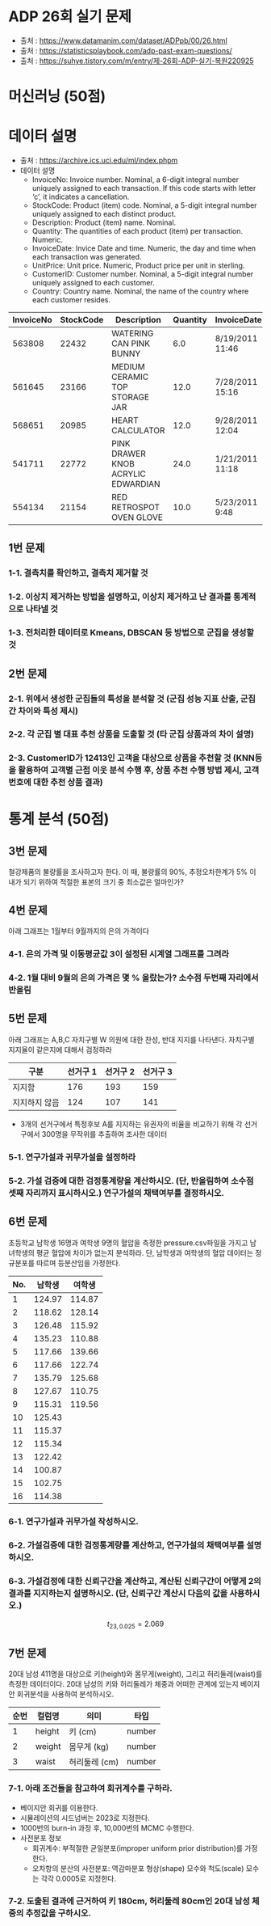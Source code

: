 # ADP 26회 실기 문제

- 출처 : <https://www.datamanim.com/dataset/ADPpb/00/26.html>
- 출처 : <https://statisticsplaybook.com/adp-past-exam-questions/>
- 출처 : <https://suhye.tistory.com/m/entry/제-26회-ADP-실기-복원220925>

# 머신러닝 (50점)

# 데이터 설명

- 출처 : <https://archive.ics.uci.edu/ml/index.phpm>
- 데이터 설명
    - InvoiceNo: Invoice number. Nominal, a 6-digit integral number uniquely assigned to each transaction. If this code starts with letter ‘c’, it indicates a cancellation.
    - StockCode: Product (item) code. Nominal, a 5-digit integral number uniquely assigned to each distinct product.
    - Description: Product (item) name. Nominal.
    - Quantity: The quantities of each product (item) per transaction. Numeric.
    - InvoiceDate: Invice Date and time. Numeric, the day and time when each transaction was generated.
    - UnitPrice: Unit price. Numeric, Product price per unit in sterling.
    - CustomerID: Customer number. Nominal, a 5-digit integral number uniquely assigned to each customer.
    - Country: Country name. Nominal, the name of the country where each customer resides.

| InvoiceNo | StockCode | Description                        | Quantity | InvoiceDate       | UnitPrice | CustomerID | Country     |
|-----------|-----------|------------------------------------|----------|-----------------|-----------|------------|------------|
| 563808    | 22432     | WATERING CAN PINK BUNNY            | 6.0      | 8/19/2011 11:46 | 1.95      | 12626.0    | Germany    |
| 561645    | 23166     | MEDIUM CERAMIC TOP STORAGE JAR     | 12.0     | 7/28/2011 15:16 | 1.25      | 14911.0    | EIRE       |
| 568651    | 20985     | HEART CALCULATOR                   | 12.0     | 9/28/2011 12:04 | 1.25      | 12362.0    | Belgium    |
| 541711    | 22772     | PINK DRAWER KNOB ACRYLIC EDWARDIAN | 24.0     | 1/21/2011 11:18 | 1.25      | 14646.0    | Netherlands|
| 554134    | 21154     | RED RETROSPOT OVEN GLOVE           | 10.0     | 5/23/2011 9:48  | 1.25      | 12583.0    | France     |

## 1번 문제
### 1-1. 결측치를 확인하고, 결측치 제거할 것
### 1-2. 이상치 제거하는 방법을 설명하고, 이상치 제거하고 난 결과를 통계적으로 나타낼 것
### 1-3. 전처리한 데이터로 Kmeans, DBSCAN 등 방법으로 군집을 생성할 것

## 2번 문제
### 2-1. 위에서 생성한 군집들의 특성을 분석할 것 (군집 성능 지표 산출, 군집간 차이와 특성 제시)
### 2-2. 각 군집 별 대표 추천 상품을 도출할 것 (타 군집 상품과의 차이 설명)
### 2-3. CustomerID가 12413인 고객을 대상으로 상품을 추천할 것 (KNN등을 활용하여 고객별 근접 이웃 분석 수행 후, 상품 추천 수행 방법 제시, 고객 번호에 대한 추천 상품 결과)

# 통계 분석 (50점)

## 3번 문제
철강제품의 불량률을 조사하고자 한다. 이 때, 불량률의 90%, 추정오차한계가 5% 이내가 되기 위하여 적절한 표본의 크기 중 최소값은 얼마인가?

## 4번 문제
아래 그래프는 1월부터 9월까지의 은의 가격이다

### 4-1. 은의 가격 및 이동평균값 3이 설정된 시계열 그래프를 그려라
### 4-2. 1월 대비 9월의 은의 가격은 몇 % 올랐는가? 소수점 두번째 자리에서 반올림

## 5번 문제
아래 그래프는 A,B,C 자치구별 W 의원에 대한 찬성, 반대 지지를 나타낸다. 자치구별 지지율이 같은지에 대해서 검정하라

| 구분          | 선거구 1 | 선거구 2 | 선거구 3 |
|---------------|----------|----------|----------|
| 지지함        | 176      | 193      | 159      |
| 지지하지 않음 | 124      | 107      | 141      |

- 3개의 선거구에서 특정후보 A를 지지하는 유권자의 비율을 비교하기 위해 각 선거구에서 300명을 무작위를 추출하여 조사한 데이터

### 5-1. 연구가설과 귀무가설을 설정하라
### 5-2. 가설 검증에 대한 검정통계량을 계산하시오. (단, 반올림하여 소수점 셋째 자리까지 표시하시오.) 연구가설의 채택여부를 결정하시오.

## 6번 문제
초등학교 남학생 16명과 여학생 9명의 혈압을 측정한 pressure.csv파일을 가지고 남녀학생의 평균 혈압에 차이가 없는지 분석하라. 단, 남학생과 여학생의 혈압 데이터는 정규분포를 따르며 등분산임을 가정한다.

| No. | 남학생  | 여학생  |
|-----|---------|---------|
| 1   | 124.97  | 114.87  |
| 2   | 118.62  | 128.14  |
| 3   | 126.48  | 115.92  |
| 4   | 135.23  | 110.88  |
| 5   | 117.66  | 139.66  |
| 6   | 117.66  | 122.74  |
| 7   | 135.79  | 125.68  |
| 8   | 127.67  | 110.75  |
| 9   | 115.31  | 119.56  |
| 10  | 125.43  |         |
| 11  | 115.37  |         |
| 12  | 115.34  |         |
| 13  | 122.42  |         |
| 14  | 100.87  |         |
| 15  | 102.75  |         |
| 16  | 114.38  |         |

### 6-1. 연구가설과 귀무가설 작성하시오.
### 6-2. 가설검증에 대한 검정통계량를 계산하고, 연구가설의 채택여부를 설명하시오.
### 6-3. 가설검정에 대한 신뢰구간을 계산하고, 계산된 신뢰구간이 어떻게 2의 결과를 지지하는지 설명하시오. (단, 신뢰구간 계산시 다음의 값을 사용하시오.)
$$
t_{23,0.025} = 2.069
$$

## 7번 문제
20대 남성 411명을 대상으로 키(height)와 몸무게(weight), 그리고 허리둘레(waist)를 측정한 데이터이다. 20대 남성의 키와 허리둘레가 체중과 어떠한 관계에 있는지 베이지안 회귀분석을 사용하여 분석하시오.

| 순번 | 컬럼명  | 의미           | 타입   |
|------|---------|----------------|--------|
| 1    | height  | 키 (cm)        | number |
| 2    | weight  | 몸무게 (kg)    | number |
| 3    | waist   | 허리둘레 (cm)  | number |

### 7-1. 아래 조건들을 참고하여 회귀계수를 구하라.
- 베이지안 회귀를 이용한다.
- 시뮬레이션의 시드넘버는 2023로 지정한다.
- 1000번의 burn-in 과정 후, 10,000번의 MCMC 수행한다.
- 사전분포 정보
    - 회귀계수: 부적절한 균일분포(improper uniform prior distribution)를 가정한다.
    - 오차항의 분산의 사전분포: 역감마분포 형상(shape) 모수와 척도(scale) 모수는 각각 0.0005로 지정한다.
### 7-2. 도출된 결과에 근거하여 키 180cm, 허리둘레 80cm인 20대 남성 체중의 추정값을 구하시오.
